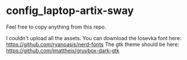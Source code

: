 # config_laptop-artix-sway

Feel free to copy anything from this repo.


I couldn't upload all the assets.
You can download the Iosevka font here: https://github.com/ryanoasis/nerd-fonts
The gtk theme should be here: https://github.com/jmattheis/gruvbox-dark-gtk

